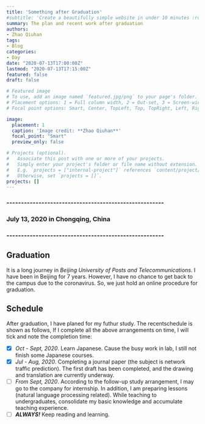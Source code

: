 ```yaml
---
title: 'Something after Graduation'
#subtitle: 'Create a beautifully simple website in under 10 minutes :rocket:'
summary: The plan and recent work after graduation
authors:
- Zhao Qiuhan
tags:
- Blog
categories:
- Day
date: "2020-07-13T17:00:00Z"
lastmod: "2020-07-13T17:15:00Z"
featured: false
draft: false

# Featured image
# To use, add an image named `featured.jpg/png` to your page's folder.
# Placement options: 1 = Full column width, 2 = Out-set, 3 = Screen-width
# Focal point options: Smart, Center, TopLeft, Top, TopRight, Left, Right, BottomLeft, Bottom, BottomRight

image:
  placement: 1
  caption: 'Image credit: **Zhao Qiuhan**'
  focal_point: "Smart"
  preview_only: false

# Projects (optional).
#   Associate this post with one or more of your projects.
#   Simply enter your project's folder or file name without extension.
#   E.g. `projects = ["internal-project"]` references `content/project/deep-learning/index.md`.
#   Otherwise, set `projects = []`.
projects: []
---
```


### ------------------------------------------------------
### July 13, 2020 in Chongqing, China
### ------------------------------------------------------

## Graduation

It is a long journey in _Beijing University of Posts and Telecommunications_. I have been in Beijing for 7 years. However, I have no chance to get back to the campus due to the coronavirus. So, we just hold an online procedure for graduation.

## Schedule

After graduation, I have planed for my futhur study. The recentschedule is shown as follows, If I complete all the above arrangements on time, I will tick and note the completion time:

 - [x] _Oct - Sept, 2020_. Learn Japanese. Cause the busy work in lab, I still not finish some Japanese courses.
 - [x] _Jul - Aug, 2020_. Completing a journal paper (the subject is network traffic prediction). The first draft has been completed, and the drawing and translation are currently underway.
 - [ ] _From Sept, 2020_. According to the follow-up study arrangement, I may go to the company for internship. In addition, I am preparing lessons (natural language processing related). While teaching to undergraduates, consolidate my basic knowledge and accumulate teaching experience.
 - [ ] _**ALWAYS!**_  Keep reading and learning. 
